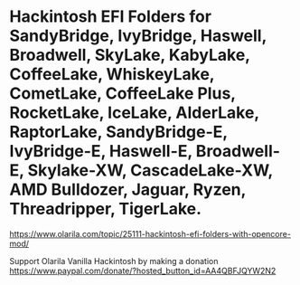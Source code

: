 # Hackintosh EFI Folders for SandyBridge, IvyBridge, Haswell, Broadwell, SkyLake, KabyLake, CoffeeLake, WhiskeyLake, CometLake, CoffeeLake Plus, RocketLake, IceLake, AlderLake, RaptorLake, SandyBridge-E, IvyBridge-E, Haswell-E, Broadwell-E, Skylake-XW, CascadeLake-XW, AMD Bulldozer, Jaguar, Ryzen, Threadripper, TigerLake.

https://www.olarila.com/topic/25111-hackintosh-efi-folders-with-opencore-mod/

Support Olarila Vanilla Hackintosh by making a donation
https://www.paypal.com/donate/?hosted_button_id=AA4QBFJQYW2N2
